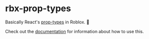 # rbx-prop-types
Basically React's [prop-types](github.com/facebook/prop-types) in Roblox. :tada:

Check out the [documentation](https://proptypes.amaranthinecodices.me/) for information about how to use this.
